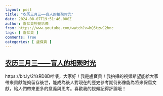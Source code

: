 ```yaml
---
layout: post
title: "农历三月三——盲人的相聚时光"
date: 2024-08-07T19:51:46.000Z
author: 盧保貴視覺影像
from: https://www.youtube.com/watch?v=hQ5tzwC2hnc
tags: [ 盧保貴 ]
comments: True
categories: [ 盧保貴 ]
---
```

<!--1723060306000-->
[农历三月三——盲人的相聚时光](https://www.youtube.com/watch?v=hQ5tzwC2hnc)
------

<div>
https://bit.ly/2YsRD8D哈嘍，大家好！我是盧寶貴！我拍攝的視頻希望能給大家帶來貢獻能夠留存後世，能成為後人對現在的歷史參考期待影像能為將來保留文獻，給人們帶來更多的意義與思考。喜歡我的視頻記得評論哦！
</div>
